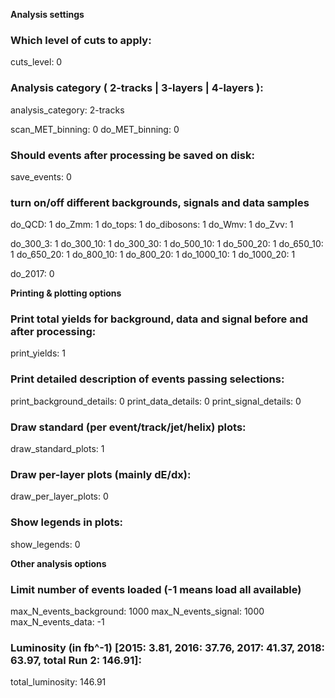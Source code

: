 **Analysis settings**

### Which level of cuts to apply:
cuts_level: 0

### Analysis category ( 2-tracks | 3-layers | 4-layers ):
analysis_category:  2-tracks

scan_MET_binning: 0
do_MET_binning: 0

### Should events after processing be saved on disk:
save_events:  0

### turn on/off different backgrounds, signals and data samples
do_QCD:         1
do_Zmm:         1
do_tops:          1
do_dibosons:   1
do_Wmv:         1
do_Zvv:           1

do_300_3:       1
do_300_10:     1
do_300_30:     1
do_500_10:     1
do_500_20:     1
do_650_10:     1
do_650_20:     1
do_800_10:     1
do_800_20:     1
do_1000_10:   1
do_1000_20:   1

do_2017:         0

**Printing & plotting options**

### Print total yields for background, data and signal before and after processing:
print_yields: 1

### Print detailed description of events passing selections:
print_background_details: 0
print_data_details: 0
print_signal_details: 0

### Draw standard (per event/track/jet/helix) plots:
draw_standard_plots:  1

### Draw per-layer plots (mainly dE/dx):
draw_per_layer_plots: 0

### Show legends in plots:
show_legends: 0

**Other analysis options**

### Limit number of events loaded (-1 means load all available)
max_N_events_background:  1000
max_N_events_signal:  1000
max_N_events_data:  -1

### Luminosity (in fb^-1) [2015: 3.81, 2016: 37.76, 2017: 41.37, 2018: 63.97, total Run 2: 146.91]:
total_luminosity: 146.91
